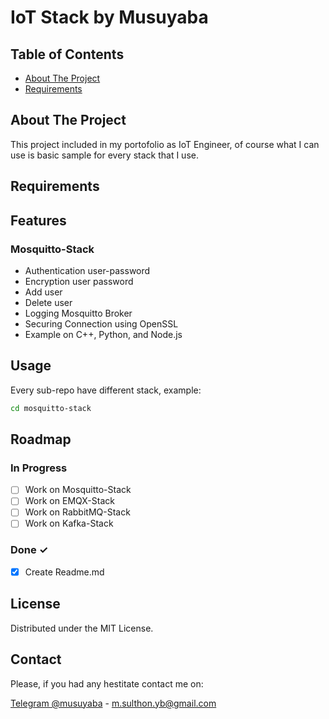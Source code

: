 # IoT Stack by Musuyaba

## Table of Contents
* [About The Project](#about-the-project)
* [Requirements](#requirements)

## About The Project
This project included in my portofolio as IoT Engineer, of course what I can use is basic sample for every stack that I use.

## Requirements

## Features
### Mosquitto-Stack
- Authentication user-password
- Encryption user password
- Add user
- Delete user
- Logging Mosquitto Broker
- Securing Connection using OpenSSL
- Example on C++, Python, and Node.js

## Usage
Every sub-repo have different stack, 
example:
```bash
cd mosquitto-stack
```

## Roadmap
### In Progress
- [ ] Work on Mosquitto-Stack
- [ ] Work on EMQX-Stack
- [ ] Work on RabbitMQ-Stack
- [ ] Work on Kafka-Stack

### Done ✓
- [x] Create Readme.md

<!-- LICENSE -->
## License

Distributed under the MIT License. 


<!-- CONTACT -->
## Contact
Please, if you had any hestitate contact me on: 

[Telegram @musuyaba](https://t.me/musuyaba) - m.sulthon.yb@gmail.com


<!-- # Mosquitto - Authentication
## docker compose --profile mosquitto-stack config
## docker compose --profile mosquitto-stack up --build -d
## docker compose logs -f mosquitto-sub
## docker compose exec mosquitto-broker mosquitto_passwd -b /mosquitto/config/password.txt newUser newUser
## docker restart mosquitto-broker
## docker compose exec mosquitto-pub mosquitto_pub -h mosquitto-broker -t topics/iot -m "Wellcome to Hell as admin" -u admin -P admin --cafile /mosquitto/certs/ca.crt --tls-version tlsv1.2 -d
## docker compose exec mosquitto-pub mosquitto_pub -h mosquitto-broker -t topics/iot -m "Wellcome to Hell as user" -u user -P user -d
## docker compose exec mosquitto-pub mosquitto_pub -h mosquitto-broker -t topics/iot -m "Wellcome to Hell as newUser" -u newUser -P newUser -d
## docker compose exec mosquitto-broker mosquitto_passwd -D /mosquitto/config/password.txt user
## docker restart mosquitto-broker
## docker compose exec mosquitto-pub mosquitto_pub -h mosquitto-broker -t topics/iot -m "Wellcome to Hell as user" -u user -P user
## docker compose --profile mosquitto-stack down

RabbitMQ - Telegraf - InfluxDB Grafana
EMQX - Telegraf - InfluxDB Grafana

Kafka
# iot-stack -->
